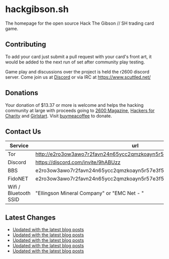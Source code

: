 # hackgibson.sh
The homepage for the open source Hack The Gibson // SH trading card game.


## Contributing

To add your card just submit a pull request with your card's front art, it would be added to the next run of set after community play testing.

Game play and discussions over the project is held the r2600 discord server. Come join us at [Discord](https://discord.com/invite/9hABUzz) or via IRC at https://www.scuttled.net/


## Donations

Your donation of $13.37 or more is welcome and helps the hacking community at large with proceeds going to [2600 Magazine](https://2600.com/), [Hackers for Charity](https://hackersforcharity.org) and [Girlstart](https://girlstart.org).  Visit [buymeacoffee](https://www.buymeacoffee.com/hackgibson.sh) to donate.


## Contact Us

Service | url
-|-
Tor | http://e2ro3ow3awo7r2favn24n65ycc2qmzkoayn5r57e3f56nvjwdcgg32ad.onion
Discord | https://discord.com/invite/9hABUzz
BBS | e2ro3ow3awo7r2favn24n65ycc2qmzkoayn5r57e3f56nvjwdcgg32ad.onion:23
FidoNET | e2ro3ow3awo7r2favn24n65ycc2qmzkoayn5r57e3f56nvjwdcgg32ad.onion:24554
Wifi / Bluetooth SSID | "Ellingson Mineral Company" or "EMC Net - <fidonet address>"

## Latest Changes
<!-- BLOG-POST-LIST:START -->
- [Updated with the latest blog posts](https://github.com/DFW2600/hackgibson.sh/commit/6460966b377cf5bcc5ccf568b46cd5a7f4c78763)
- [Updated with the latest blog posts](https://github.com/DFW2600/hackgibson.sh/commit/b9387dfeb1b40c78c28e3af24b0b219422c7d638)
- [Updated with the latest blog posts](https://github.com/DFW2600/hackgibson.sh/commit/1910f79e8c79a6f7779795b463409d96770b3cf3)
- [Updated with the latest blog posts](https://github.com/DFW2600/hackgibson.sh/commit/604842b9853aa6dc74c422f42508c32e02c3abb6)
- [Updated with the latest blog posts](https://github.com/DFW2600/hackgibson.sh/commit/d282ca42bc076c63f2268b64c9519ebf37ad4325)
<!-- BLOG-POST-LIST:END -->
